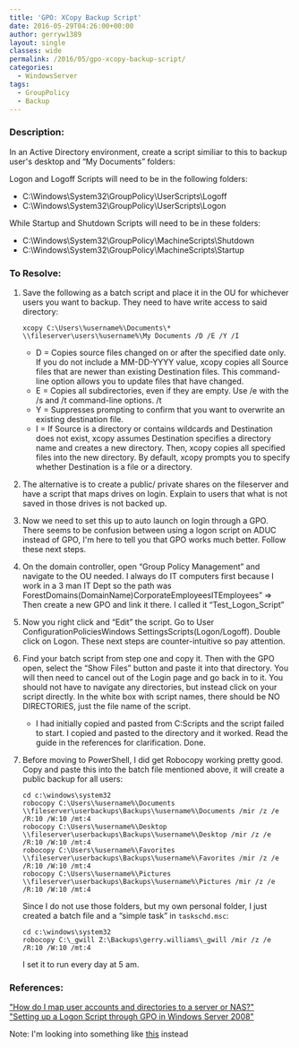 ```yaml
---
title: 'GPO: XCopy Backup Script'
date: 2016-05-29T04:26:00+00:00
author: gerryw1389
layout: single
classes: wide
permalink: /2016/05/gpo-xcopy-backup-script/
categories:
  - WindowsServer
tags:
  - GroupPolicy
  - Backup
---
```

<!--more-->

### Description:

In an Active Directory environment, create a script similiar to this to backup user's desktop and &#8220;My Documents&#8221; folders:

Logon and Logoff Scripts will need to be in the following folders:

   - C:\Windows\System32\GroupPolicy\UserScripts\Logoff  
   - C:\Windows\System32\GroupPolicy\UserScripts\Logon

While Startup and Shutdown Scripts will need to be in these folders:

   - C:\Windows\System32\GroupPolicy\MachineScripts\Shutdown  
   - C:\Windows\System32\GroupPolicy\MachineScripts\Startup

### To Resolve:

1. Save the following as a batch script and place it in the OU for whichever users you want to backup. They need to have write access to said directory:

   ```escape
   xcopy C:\Users\%username%\Documents\* \\fileserver\users\%username%\My Documents /D /E /Y /I
   ```


   - D = Copies source files changed on or after the specified date only. If you do not include a MM-DD-YYYY value, xcopy copies all Source files that are newer than existing Destination files. This command-line option allows you to update files that have changed.
   - E = Copies all subdirectories, even if they are empty. Use /e with the /s and /t command-line options. /t
   - Y = Suppresses prompting to confirm that you want to overwrite an existing destination file.
   - I = If Source is a directory or contains wildcards and Destination does not exist, xcopy assumes Destination specifies a directory name and creates a new directory. Then, xcopy copies all specified files into the new directory. By default, xcopy prompts you to specify whether Destination is a file or a directory.

2. The alternative is to create a public/ private shares on the fileserver and have a script that maps drives on login. Explain to users that what is not saved in those drives is not backed up.

3. Now we need to set this up to auto launch on login through a GPO. There seems to be confusion between using a logon script on ADUC instead of GPO, I'm here to tell you that GPO works much better. Follow these next steps.

4. On the domain controller, open &#8220;Group Policy Management&#8221; and navigate to the OU needed. I always do IT computers first because I work in a 3 man IT Dept so the path was ForestDomains(DomainName)CorporateEmployeesITEmployees&#8221; => Then create a new GPO and link it there. I called it &#8220;Test\_Logon\_Script&#8221;

5. Now you right click and &#8220;Edit&#8221; the script. Go to User ConfigurationPoliciesWindows SettingsScripts(Logon/Logoff). Double click on Logon. These next steps are counter-intuitive so pay attention.

6. Find your batch script from step one and copy it. Then with the GPO open, select the &#8220;Show Files&#8221; button and paste it into that directory. You will then need to cancel out of the Login page and go back in to it. You should not have to navigate any directories, but instead click on your script directly. In the white box with script names, there should be NO DIRECTORIES, just the file name of the script.

   - I had initially copied and pasted from C:Scripts and the script failed to start. I copied and pasted to the directory and it worked. Read the guide in the references for clarification. Done.

7. Before moving to PowerShell, I did get Robocopy working pretty good. Copy and paste this into the batch file mentioned above, it will create a public backup for all users:

   ```escape
   cd c:\windows\system32  
   robocopy C:\Users\%username%\Documents \\fileserver\userbackups\Backups\%username%\Documents /mir /z /e /R:10 /W:10 /mt:4  
   robocopy C:\Users\%username%\Desktop \\fileserver\userbackups\Backups\%username%\Desktop /mir /z /e /R:10 /W:10 /mt:4  
   robocopy C:\Users\%username%\Favorites \\fileserver\userbackups\Backups\%username%\Favorites /mir /z /e /R:10 /W:10 /mt:4  
   robocopy C:\Users\%username%\Pictures \\fileserver\userbackups\Backups\%username%\Pictures /mir /z /e /R:10 /W:10 /mt:4
   ```

   Since I do not use those folders, but my own personal folder, I just created a batch file and a &#8220;simple task&#8221; in `taskschd.msc`:

   ```escape
   cd c:\windows\system32  
   robocopy C:\_gwill Z:\Backups\gerry.williams\_gwill /mir /z /e /R:10 /W:10 /mt:4
   ```

   I set it to run every day at 5 am.

### References:

["How do I map user accounts and directories to a server or NAS?"](http://superuser.com/questions/730494/how-do-i-map-user-accounts-and-directories-to-a-server-or-nas)  
["Setting up a Logon Script through GPO in Windows Server 2008"](https://www.petri.com/setting-up-logon-script-through-gpo-windows-server-2008)  

Note: I'm looking into something like [this](https://blogs.technet.microsoft.com/heyscriptingguy/2012/02/23/use-powershell-to-back-up-modified-files-to-the-network) instead  